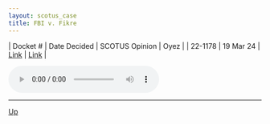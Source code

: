 ```yaml
---
layout: scotus_case
title: FBI v. Fikre
---
```


| Docket # | Date Decided | SCOTUS Opinion | Oyez |
| 22-1178 | 19 Mar 24 | [Link](https://www.supremecourt.gov/opinions/23pdf/601us1r11_7lh8.pdf) | [Link](https://www.oyez.org/cases/2023/22-1178) |

<audio controls>
   <source src='./resources/22-1178.mp3' type='audio/mpeg'>
</audio>

<object data='./resources/22-1178.pdf' type='application/pdf'></object>

---

[Up](./README.md)